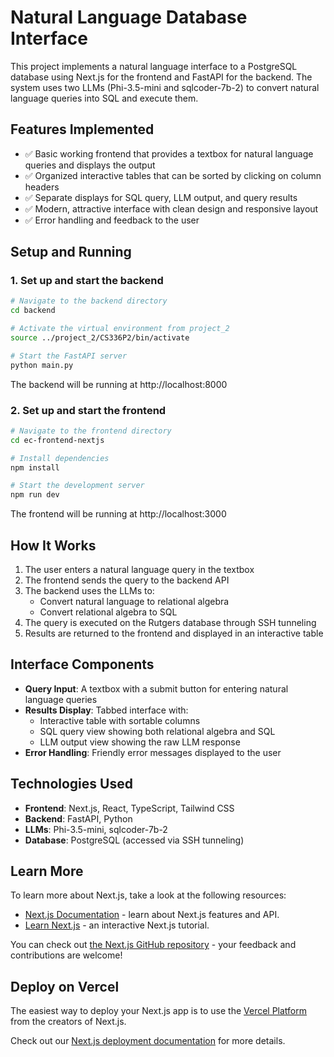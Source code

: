 # Natural Language Database Interface

This project implements a natural language interface to a PostgreSQL database using Next.js for the frontend and FastAPI for the backend. The system uses two LLMs (Phi-3.5-mini and sqlcoder-7b-2) to convert natural language queries into SQL and execute them.

## Features Implemented

- ✅ Basic working frontend that provides a textbox for natural language queries and displays the output
- ✅ Organized interactive tables that can be sorted by clicking on column headers
- ✅ Separate displays for SQL query, LLM output, and query results
- ✅ Modern, attractive interface with clean design and responsive layout
- ✅ Error handling and feedback to the user

## Setup and Running

### 1. Set up and start the backend

```bash
# Navigate to the backend directory
cd backend

# Activate the virtual environment from project_2
source ../project_2/CS336P2/bin/activate

# Start the FastAPI server
python main.py
```

The backend will be running at http://localhost:8000

### 2. Set up and start the frontend

```bash
# Navigate to the frontend directory
cd ec-frontend-nextjs

# Install dependencies
npm install

# Start the development server
npm run dev
```

The frontend will be running at http://localhost:3000

## How It Works

1. The user enters a natural language query in the textbox
2. The frontend sends the query to the backend API
3. The backend uses the LLMs to:
   - Convert natural language to relational algebra
   - Convert relational algebra to SQL
4. The query is executed on the Rutgers database through SSH tunneling
5. Results are returned to the frontend and displayed in an interactive table

## Interface Components

- **Query Input**: A textbox with a submit button for entering natural language queries
- **Results Display**: Tabbed interface with:
  - Interactive table with sortable columns 
  - SQL query view showing both relational algebra and SQL
  - LLM output view showing the raw LLM response
- **Error Handling**: Friendly error messages displayed to the user

## Technologies Used

- **Frontend**: Next.js, React, TypeScript, Tailwind CSS
- **Backend**: FastAPI, Python
- **LLMs**: Phi-3.5-mini, sqlcoder-7b-2
- **Database**: PostgreSQL (accessed via SSH tunneling)

## Learn More

To learn more about Next.js, take a look at the following resources:

- [Next.js Documentation](https://nextjs.org/docs) - learn about Next.js features and API.
- [Learn Next.js](https://nextjs.org/learn) - an interactive Next.js tutorial.

You can check out [the Next.js GitHub repository](https://github.com/vercel/next.js) - your feedback and contributions are welcome!

## Deploy on Vercel

The easiest way to deploy your Next.js app is to use the [Vercel Platform](https://vercel.com/new?utm_medium=default-template&filter=next.js&utm_source=create-next-app&utm_campaign=create-next-app-readme) from the creators of Next.js.

Check out our [Next.js deployment documentation](https://nextjs.org/docs/app/building-your-application/deploying) for more details.
